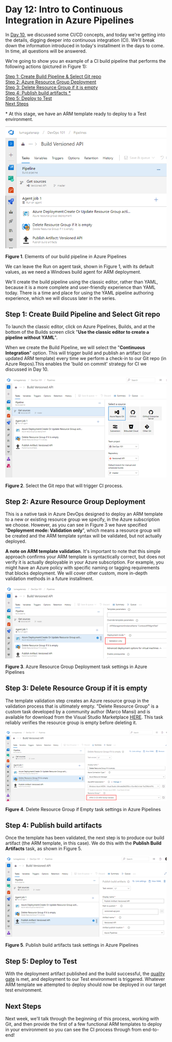 # Day 12: Intro to Continuous Integration in Azure Pipelines

In [Day 10](https://github.com/starkfell/100DaysOfIaC/blob/master/articles/day.10.cicd.iac.bldg.blocks.md#automation-controls), we discussed some CI/CD concepts, and today we're getting into the details, digging deeper into continuous integration (CI).  We'll break down the information introduced in today's installment in the days to come. In time, all questions will be answered.

We're going to show you an example of a CI build pipeline that performs the following actions (pictured in Figure 1):

  [Step 1: Create Build Pipeline & Select Git repo](#step-1-create-build-pipeline-and-select-git-repo) <br />
  [Step 2: Azure Resource Group Deployment](#step-2-azure-resource-group-deployment) <br />
  [Step 3: Delete Resource Group if it is empty](#step-3-delete-resource-group-if-it-is-empty) <br />
  [Step 4: Publish build artifacts *](#step-4-publish-build-artifacts) <br />
  [Step 5: Deploy to Test](#step-5-deploy-to-test) <br />
  [Next Steps](#next-steps) <br />

\* At this stage, we have an ARM template ready to deploy to a Test environment.

![Build Pipeline in Azure Pipelines](images/day12/figure1.png)

**Figure 1**. Elements of our build pipeline in Azure Pipelines

We can leave the Run on agent task, shown in Figure 1, with its default values, as we need a Windows build agent for ARM deployment.

We'll create the build pipeline using the classic editor, rather than YAML, because it is a more complete and user-friendly experience than YAML today. There is a time and place for using the YAML pipeline authoring experience, which we will discuss later in the series.

## Step 1: Create Build Pipeline and Select Git repo

To launch the classic editor, click on Azure Pipelines, Builds, and at the bottom of the Builds screen click "**Use the classic editor to create a pipeline without YAML**".

 When we create the Build Pipeline, we will select the "**Continuous Integration**" option. This will trigger build and publish an artifact (our updated ARM template) every time we perform a check-in to our Git repo (in Azure Repos).This enables the 'build on commit' strategy for CI we discussed in Day 10.

![Choose the Git repo that hosts the ARM template](images/day12/figure2.png)

**Figure 2**. Select the Git repo that will trigger CI process.

## Step 2: Azure Resource Group Deployment

This is a native task in Azure DevOps designed to deploy an ARM template to a new or existing resource group we specify, in the Azure subscription we choose. However, as you can see in Figure 3 we have specified "**Deployment mode: Validation only**", which means a resource group will be created and the ARM template syntax will be validated, but not actually deployed.

**A note on ARM template validation**. It's important to note that this simple approach confirms your ARM template is syntactically correct, but does not verify it is actually deployable in your Azure subscription. For example, you might have an Azure policy with specific naming or tagging requirements that blocks deployment. We will cover other custom, more in-depth validation methods in a future installment.

![Resource Group Deployment in Azure Pipelines](/images/day12/figure3.png)

**Figure 3**. Azure Resource Group Deployment task settings in Azure Pipelines

## Step 3: Delete Resource Group if it is empty

The template validation step creates an Azure resource group in the validation process that is ultimately empty. "Delete Resource Group" is a custom task developed by a community author (Marco Mansi) and is available for download from the Visual Studio Marketplace [HERE](https://marketplace.visualstudio.com/items?itemName=marcomansi.MarcoMansi-Xpirit-Vsts-DeleteResourceGroupIfEmpty). This task reliably verifies the  resource group is empty before deleting it.

![Delete Resource Group if Empty task in Azure Pipelines](/images/day12/figure4.png)

**Figure 4**. Delete Resource Group if Empty task settings in Azure Pipelines

## Step 4: Publish build artifacts

Once the template has been validated, the next step is to produce our build artifact (the ARM template, in this case). We do this with the **Publish Build Artifacts** task, as shown in Figure 5.

![Publish build artifacts task in Azure Pipelines](/images/day12/figure5.png)

**Figure 5**. Publish build artifacts task settings in Azure Pipelines

## Step 5: Deploy to Test

With the deployment artifact published and the build successful, the [quality gate](https://github.com/starkfell/100DaysOfIaC/blob/master/articles/day.10.cicd.iac.bldg.blocks.md#automation-controls) is met, and deployment to our Test environment is triggered. Whatever ARM template we attempted to deploy should now be deployed in our target test environment.

## Next Steps

Next week, we'll talk through the beginning of this process, working with Git, and then provide the first of a few functional ARM templates to deploy in your environment so you can see the CI process through from end-to-end!
